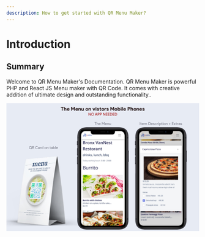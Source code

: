 ```yaml
---
description: How to get started with QR Menu Maker?
---
```


# Introduction

## Summary

Welcome to QR Menu Maker's Documentation. QR Menu Maker is powerful PHP and React JS Menu maker with QR Code. It comes with creative addition of ultimate design and outstanding functionality..



![](.gitbook/assets/sc0.jpg)

